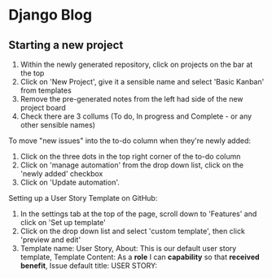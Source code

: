 # Django Blog

## Starting a new project
1. Within the newly generated repository, click on projects on the bar at the top
2. Click on 'New Project', give it a sensible name and select 'Basic Kanban' from templates
3. Remove the pre-generated notes from the left had side of the new project board
4. Check there are 3 collums (To do, In progress and Complete - or any other sensible names)

To move "new issues" into  the to-do column when they're newly added:
1. Click on the three dots in the top right corner of the to-do column
2. Click on 'manage automation' from the drop down list, click on the 'newly added' checkbox
3. Click on 'Update automation'.

Setting up a User Story Template on GitHub:
1. In the settings tab at the top of the page, scroll down to 'Features' and click on 'Set up template'
2. Click on the drop down list and select 'custom template', then click 'preview and edit'
3. Template name: User Story, About: This is our default user story template, Template Content: As a **role** I can **capability** so that **received benefit**, Issue default title: USER STORY: <title>
4. Click on the 'X' in the top right corner of this field, and then click on 'Propose Changes'
5. Write a suitable commit message such as 'Add a new user story temple' and commit the changes

To use the new template:
1. Click on 'Issues' at the top of the page and select 'New Issue', then click 'get started' on the template you just created
2. Add user stories to the template:
    <ol>
        <li>View post list: As a Site User I can view a list of posts so that I can select one to read</li>
        <li>Open a post: As a Site User I can click on a post so that I can read the full text</li>
        <li>View likes: As a Site User / Admin I can view the number of likes on each post so that I can see which is the most popular or viral</li>
        <li>View comments: As a Site User / Admin I can view comments on an individual post so that I can read the conversation</li>
        <li>Account registration: As a Site User I can register an account so that I can comment and like</li>
        <li>Comment on a post: As a Site User I can leave comments on a post so that I can be involved in the conversation</li>
        <li>Like / Unlike: As a Site User I can like or unlike a post so that I can interact with the content</li>
        <li>Manage posts: As a Site Admin I can create, read, update and delete posts so that I can manage my blog content</li>
        <li>Create drafts: As a Site Admin I can create draft posts so that I can finish writing the content later</li>
        <li>Approve comments: As a Site Admin I can approve or disapprove comments so that I can filter out objectionable comments</li>
    </ol>
3. When the title and main body have been filled, click on 'Projects' on the right hand side and select the prjoct to link the issue to.

## New Project Checklist
1. Install Django and the supporting libraries
2. Create a new blank django project and app
3. Set our project to use PostgreSQL and Clouinary
4. Deploy our new empty projct to Heroku

### Install Django and the supporting libraries
> pip3 install django gunicorn<br>
> pip3 install dj_database_url psycopg2<br>
> pip3 install dj3-cloudinary-storage<br>
> pip3 freeze --local > requirements.txt<br>

### Create a new blank django project and app
> django-admin startproject {project_name} .<br>
> python3 manage.py startapp blog

Now we need to add the newly created 'blog' app to the list of installed apps in settings.py
1. Navigate to settings.py
2. At the end of the INSTALLED_APPS list, add "'blog',"
3. Make migrations:
> python3 manage.py migrate


### Set up project to use PostgreSQL and Clouinary

<strong>NOTE: If you get the error below during the steps to deployment:</strong>
django.db.utils.OperationalError: FATAL: role "somerandomletters" does not exist<br>
Run the following command in the terminal to fix it: "unset PGHOSTADDR"

<strong>PostgreSQL</strong>

1. Create a new app on Heroku
2. In the resources tab, search for Postgres in the add-ons box
3. Click on the settings tab and reveal config vars, copy the value of DATABASE_URL
4. At the same level as requirements.txt create a file called 'env.py'
5. Within the env.py, import os, and set up the DATABASE_URL and SECRET_KEY variables to match those in Heroku (generate a secret key from https://miniwebtool.com/django-secret-key-generator/)
6. In settings.py, import os, import dj_database_url, and set an if statement to retrieve the env.py file 
7. Remove the string in the SECRET_KEY variable and replace with os.environ.get('SECRET_KEY')
8. Comment out the DATABASES section in settings.py
9. Make mirgrations: python3 manage.py migrate

<strong>Cloudinary</strong>

1. Log in/Sign up to cloudinary and navigate to the dashboard
2. Copy the API Environment Variable key to the clipbaord
3. Make a new environ in env.py and copy in the URL (removing "CLOUDINARY_URL =" from the beginning)
4. Paste the URL into the Heroku config vars as well
5. In the Heroku config vars add: DISABLE_COLLECTSTATIC and set the value to '1'
6. In the INSTALLED_APPS section above the static files string, add "cloudinary_storage" and above blog, add "cloudinary"
7. Towards the bottom of settings.py in the static files section, add the following:
    <ol>
        <li>STATICFILES_STORAGE = 'cloudinary_storage.storage.StaticHashedCloudinaryStorage'</li>
        <li>STATICFILES_DIRS = [os.path.join(BASE_DIR, 'static')]</li>
        <li>STATIC_ROOT = os.path.join(BASE_DIR, 'staticfiles')</li>
        <li>MEDIA_URL = '/media/'</li>
        <li>DEFAULT_FILE_STORAGE = 'cloudinary_storage.storage.MediaCloudinaryStorage'</li>
    </ol>
8. In the buildpaths section of settings.py add: TEMPLATES_DIR = os.path.join(BASE_DIR, 'templates')
9. In the templates section of settings.py for the DIRS key, add the following value: [TEMPLATES_DIR]
10. Add the heroku app into the ALLOWED_HOSTS section: {app_name}.herokuapp.com and add localhost so we can run it locally
11. Create the following directories/folders in the top level (same as requirements.txt): media, static, templates
12. Add a Procfile in the top level of the repository and add the following: web: gunicorn {project_name}.wsgi
13. Deploy via heroku dashboard or via CLI

## Creating our database entity-relationship-diagrams

<img src="readmeimages/posts.png"><br>
<img src="readmeimages/comment.png">

## Creating our database models

1. In models.py, from django.contrib.auth.models import User, from cloudinary.models import CloudinaryField
2. Create the classes needed to fulful all criteria of the ERDs (see models.py for code)
3. python3 manage.py makemigrations
4. python3 manage.py migrate


## Building the admin site

> python3 manage.py createsuperuser
> python3 manage.py runserver

At the end of the URL in the web-browser type /admin and log in using the credentials created

1. Open the admin.py file and at the top, from .models import Post
2. Underneath the imports: @admin.register(Post)

> pip3 install django-summernote
UPDATE THE REQUIREMENTS.TXT FILE: pip3 freeze --local > requirements.txt

Update the INSTALLED_APPS in settings.py with 'django_summernote'

In urls.py update the django.url import with ', include'
In admin.py, from django_summernote.admin import SummernoteModelAdmin

See admin.py for code
Add class for comment control in admin panel

In the project panel on GitHub, move manage posts, approve comments and create drafts into the 'done collumn'.


## View Creation Checklist

In the project panel on GitHub, move view likes, site pagination and view post list into the 'In progress collumn'.

1. Open up views.py
2. from django.views import generic

See views.py for code for class 
Create templates from https://github.com/Code-Institute-Solutions/django-blog-starter-files
Copy over style.css also. 


## Creating our first view

Create a file in the blog directory called 'urls.py'(blog dir)
(see this file for code)
Update the urlpatterns in urls.py(DeannaCarina dir)


## The Post Detail view

1. In views.py update the django.views import with 'View' and django.shortcuts with 'get_object_or_404'
2. Add the PostDetail class to the file (see code there)
3. Put necessary placeholders into the post_detail.html file to be able to view content (see there for code)
4. In urls.py(blog dir), add the new urlpattern 'path('<slug:slug>/', views.PostDetail.as_view(), name='post_detail'),'
5. Add the post detail URL into our index.html file,  
6. In post_detail.html, add all necessary placeholders to populate the page (see there for code)


## Authorisation

1. pip3 install django-allauth
2. pip3 freeze --local > requirements.txt
3. In urls.py (DeannaCarina dir) in the urlpatterns list add: path('accounts/', include('allauth.urls')),
4. In settings.py add: 'django.contrib.sites', 'allauth', 'allauth.account' and 'allauth.socialaccount' to installed apps
5. Below the INSTALLED_APPS variable, add a 'SITE_ID' variable with value of 1.
6. Below the SITE_ID variable add the redirect to home page for logged in/out users LOG{IN/OUT}_REDIRECT_URL = '/'
7. python3 manage.py migrate
8. python3 manage.py runserver (make sure logged out of admin panel)
9. direct to /accounts/signup
10. Wire up the logout button: Go into base.html and change the href in logout, register and login to redirect to relevant pages
11. Test by signing up, loging out and loging back in.

12. IN CLI: ls ../.pip-modules/lib (this is to check python version - whichever version it is, use that in the next command)
13. IN CLI: cp -r ../.pip-modules/lib/python3.8/site-packages/allauth/templates/* ./templates
14. Navigate to account in the templates folder and go to login.html
15. In the 'extends from' remove 'account/' so it just extends from base.html
16. Delete from line 12 to line 31 as we don't need it for this project and remove the first endif
17. Delete the forgot password anchor as we won't need it in this project
18. See login.html for new code for layout and styling.
19. Carry out same steps for logout.html and signup.html


## Commenting

1. pip3 install django-crispy-forms
2. pip3 freeze --local > requirements.txt
3. In settings.py add: 'crispy_forms' to installed apps
4. Tell 'crispy' to use bootstrap classes for formatting with CRISPY_TEMPLATE_PACK = 'bootstrap4' under the login/out redirects
5. In the blog dir, create a file called forms.py
6. Add imports to file (see forms.py for code) and add the CommentForm class

7. In views.py from .forms import CommentForm
8. Add "comment_form": CommentForm() to the render of PostDetail class
9. To get te form to display: go to post_detail.html
10. Inside the block content add '{% load crispy_forms_tags %}'
11. Add code for authorising comment (see there for code lines 83-98)
12. Run the server - when attempting to comment, console should throw a POST 405 error

13. In views.py, copy the whole 'get' def and paste underneat with same indentation, change 'get' to 'post'
14. Before the template is return render, add in a new varibale called 'comment_form' and give it the value 'CommentForm(data=request.POST)'
15. Below this varibale, check for form being valid (see there for code), add the if-else statement (see there for code)
16. Add the "commented": False key-value to the get def.

17. Refresh the server and it should say that there's a comment waiting approval.
18. Log out of the page, go to admin panel and login in as admin, go into the comments section and tick the box next to the comment. Select from the drop down list to approve comments.
19. Log out of admin and back in to new user - comment should now be visible!






